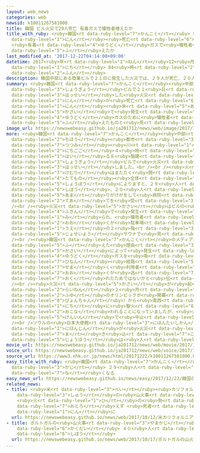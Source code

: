 ```yaml
---
layout: web_news
categories: web
newsid: k10011267581000
title: 韓国 ビル火災で29人死亡 有毒ガスで犠牲者増えたか
title_with_ruby: <ruby>韓国<rt data-ruby-level="7">かんこく</rt></ruby> ビル<ruby>火災<rt data-ruby-level="5">かさい</rt></ruby>で29<ruby>人<rt
  data-ruby-level="1">にん</rt></ruby><ruby>死亡<rt data-ruby-level="6">しぼう</rt></ruby>
  <ruby>有毒<rt data-ruby-level="4">ゆうどく</rt></ruby>ガスで<ruby>犠牲者<rt data-ruby-level="7">ぎせいしゃ</rt></ruby><ruby>増<rt
  data-ruby-level="5">ふ</rt></ruby>えたか
last_modified_at: '2017-12-22T04:14:00+09:00'
datetime: 2017<ruby>年<rt data-ruby-level="1">ねん</rt></ruby>12<ruby>月<rt data-ruby-level="1">がつ</rt></ruby>22<ruby>日<rt
  data-ruby-level="1">にち</rt></ruby> 04<ruby>時<rt data-ruby-level="2">じ</rt></ruby>14<ruby>分<rt
  data-ruby-level="2">ふん</rt></ruby>
description: 韓国中部にある商業ビルで２１日に発生した火災では、２９人が死亡、２０人余りがけがをし、火災で発生した有毒ガスのために犠牲者が増えたものと見られています。
summary: <ruby>韓国<rt data-ruby-level="7">かんこく</rt></ruby><ruby>中部<rt data-ruby-level="3">ちゅうぶ</rt></ruby>にある<ruby>商業<rt
  data-ruby-level="3">しょうぎょう</rt></ruby>ビルで２１<ruby>日<rt data-ruby-level="1">にち</rt></ruby>に<ruby>発生<rt
  data-ruby-level="3">はっせい</rt></ruby>した<ruby>火災<rt data-ruby-level="5">かさい</rt></ruby>では、２９<ruby>人<rt
  data-ruby-level="1">にん</rt></ruby>が<ruby>死亡<rt data-ruby-level="6">しぼう</rt></ruby>、２０<ruby>人<rt
  data-ruby-level="1">にん</rt></ruby><ruby>余<rt data-ruby-level="5">あま</rt></ruby>りがけがをし、<ruby>火災<rt
  data-ruby-level="5">かさい</rt></ruby>で<ruby>発生<rt data-ruby-level="3">はっせい</rt></ruby>した<ruby>有毒<rt
  data-ruby-level="4">ゆうどく</rt></ruby>ガスのために<ruby>犠牲者<rt data-ruby-level="7">ぎせいしゃ</rt></ruby>が<ruby>増<rt
  data-ruby-level="5">ふ</rt></ruby>えたものと<ruby>見<rt data-ruby-level="1">み</rt></ruby>られています。
image_url: https://newswebeasy.github.io/ja201712/news/web/image/2017/12/22/K10011267581_1712220436_1712220448_01_03.jpg
more: <ruby>韓国<rt data-ruby-level="7">かんこく</rt></ruby><ruby>中部<rt data-ruby-level="3">ちゅうぶ</rt></ruby>の<ruby>地方<rt
  data-ruby-level="2">ちほう</rt></ruby><ruby>都市<rt data-ruby-level="3">とし</rt></ruby>チェチョン（<ruby>堤<rt
  data-ruby-level="7">つつみ</rt></ruby><ruby>川<rt data-ruby-level="1">がわ</rt></ruby>）で、２１<ruby>日午後<rt
  data-ruby-level="2">にちごご</rt></ruby>４<ruby>時<rt data-ruby-level="2">じ</rt></ruby>ごろ、スポーツセンターやサウナ、レストランなどが<ruby>入<rt
  data-ruby-level="1">はい</rt></ruby>る８<ruby>階建<rt data-ruby-level="4">かいだ</rt></ruby>ての<ruby>商業<rt
  data-ruby-level="3">しょうぎょう</rt></ruby>ビルで<ruby>火災<rt data-ruby-level="5">かさい</rt></ruby>が<ruby>発生<rt
  data-ruby-level="3">はっせい</rt></ruby>しました。<br /><br /><ruby>火<rt data-ruby-level="1">ひ</rt></ruby>と<ruby>煙<rt
  data-ruby-level="7">けむり</rt></ruby>はまたたく<ruby>間<rt data-ruby-level="2">ま</rt></ruby>に<ruby>建物<rt
  data-ruby-level="4">たてもの</rt></ruby><ruby>全体<rt data-ruby-level="3">ぜんたい</rt></ruby>にまわり、<ruby>消防<rt
  data-ruby-level="5">しょうぼう</rt></ruby>によりますと、２９<ruby>人<rt data-ruby-level="1">にん</rt></ruby>が<ruby>死亡<rt
  data-ruby-level="6">しぼう</rt></ruby>、２０<ruby>人<rt data-ruby-level="1">にん</rt></ruby><ruby>余<rt
  data-ruby-level="5">あま</rt></ruby>りがけがをして<ruby>病院<rt data-ruby-level="3">びょういん</rt></ruby>で<ruby>手当<rt
  data-ruby-level="2">てあ</rt></ruby>てを<ruby>受<rt data-ruby-level="3">う</rt></ruby>けています。<br
  /><br /><ruby>火災<rt data-ruby-level="5">かさい</rt></ruby>はビルの<ruby>駐車場<rt data-ruby-level="7">ちゅうしゃじょう</rt></ruby><ruby>付近<rt
  data-ruby-level="4">ふきん</rt></ruby>で<ruby>発生<rt data-ruby-level="3">はっせい</rt></ruby>したと<ruby>見<rt
  data-ruby-level="1">み</rt></ruby>られ、<ruby>犠牲者<rt data-ruby-level="7">ぎせいしゃ</rt></ruby>の<ruby>多<rt
  data-ruby-level="2">おお</rt></ruby>くが<ruby>駐車場<rt data-ruby-level="7">ちゅうしゃじょう</rt></ruby>のすぐ<ruby>上<rt
  data-ruby-level="1">うえ</rt></ruby>の２<ruby>階<rt data-ruby-level="3">かい</rt></ruby>にある<ruby>女性用<rt
  data-ruby-level="5">じょせいよう</rt></ruby>サウナで<ruby>見<rt data-ruby-level="1">み</rt></ruby>つかったということです。<br
  /><br /><ruby>韓国<rt data-ruby-level="7">かんこく</rt></ruby>のメディアは、<ruby>犠牲者<rt data-ruby-level="7">ぎせいしゃ</rt></ruby>が<ruby>増<rt
  data-ruby-level="5">ふ</rt></ruby>えた<ruby>理由<rt data-ruby-level="3">りゆう</rt></ruby>について、<ruby>火災<rt
  data-ruby-level="5">かさい</rt></ruby>によって<ruby>発生<rt data-ruby-level="3">はっせい</rt></ruby>した<ruby>有毒<rt
  data-ruby-level="4">ゆうどく</rt></ruby>ガスを<ruby>吸<rt data-ruby-level="6">す</rt></ruby>ったことや、サウナの<ruby>避難<rt
  data-ruby-level="7">ひなん</rt></ruby><ruby>経路<rt data-ruby-level="5">けいろ</rt></ruby>が<ruby>狭<rt
  data-ruby-level="7">せま</rt></ruby>く<ruby>利用者<rt data-ruby-level="4">りようしゃ</rt></ruby>の<ruby>多<rt
  data-ruby-level="2">おお</rt></ruby>くが<ruby>逃<rt data-ruby-level="7">に</rt></ruby>げ<ruby>遅<rt
  data-ruby-level="7">おく</rt></ruby>れたためではないかと<ruby>伝<rt data-ruby-level="4">つた</rt></ruby>えています。<br
  /><br /><ruby>火災<rt data-ruby-level="5">かさい</rt></ruby>が<ruby>起<rt data-ruby-level="3">お</rt></ruby>きたチェチョンは、<ruby>来年<rt
  data-ruby-level="2">らいねん</rt></ruby>２<ruby>月<rt data-ruby-level="1">がつ</rt></ruby>に<ruby>冬<rt
  data-ruby-level="2">ふゆ</rt></ruby>のオリンピックが<ruby>開幕<rt data-ruby-level="6">かいまく</rt></ruby>するピョンチャン（<ruby>平昌<rt
  data-ruby-level="8">ぴょんちゃん</rt></ruby>）から<ruby>南西<rt data-ruby-level="2">なんせい</rt></ruby>におよそ３０キロのところにあり、２２<ruby>日<rt
  data-ruby-level="1">にち</rt></ruby>に<ruby>聖火<rt data-ruby-level="6">せいか</rt></ruby>リレーが<ruby>行<rt
  data-ruby-level="2">おこな</rt></ruby>われることになっていましたが、<ruby>火災<rt data-ruby-level="5">かさい</rt></ruby>が<ruby>原因<rt
  data-ruby-level="5">げんいん</rt></ruby>で<ruby>中止<rt data-ruby-level="2">ちゅうし</rt></ruby>になりました。<br
  /><br />ソウルの<ruby>日本大使館<rt data-ruby-level="3">にほんたいしかん</rt></ruby>によりますと、これまでのところ、<ruby>日本人<rt
  data-ruby-level="1">にほんじん</rt></ruby>が<ruby>火災<rt data-ruby-level="5">かさい</rt></ruby>に<ruby>巻<rt
  data-ruby-level="7">ま</rt></ruby>き<ruby>込<rt data-ruby-level="7">こ</rt></ruby>まれたという<ruby>情報<rt
  data-ruby-level="5">じょうほう</rt></ruby>は<ruby>入<rt data-ruby-level="1">はい</rt></ruby>っていないということです。
movie_url: https://newswebeasy.github.io/ja201712/news/web/movie/2017/12/22/k10011267581_201712220436_201712220448.mp4
voice_url: https://newswebeasy.github.io/ja201712/news/web/voice/2017/12/22/k10011267581_201712220436_201712220448.mp3
source_url: https://www3.nhk.or.jp/news/html/20171222/k10011267581000.html
easy_title_with_ruby: <ruby>韓国<rt data-ruby-level="7">かんこく</rt></ruby>のビルで<ruby>火事<rt
  data-ruby-level="3">かじ</rt></ruby> ２９<ruby>人<rt data-ruby-level="1">にん</rt></ruby>が<ruby>亡<rt
  data-ruby-level="7">な</rt></ruby>くなる
easy_news_url: https://newswebeasy.github.io/news/easy/2017/12/22/韓国のビルで火事-29人が亡くなる
related_news:
- title: <ruby>米<rt data-ruby-level="3">べい</rt></ruby><ruby>カリフォルニア<rt data-ruby-level="3">かりふぉるにあ</rt></ruby><ruby>州<rt
    data-ruby-level="3">しゅう</rt></ruby>の<ruby>山火事<rt data-ruby-level="3">やまかじ</rt></ruby>
    <ruby>火<rt data-ruby-level="1">ひ</rt></ruby>の<ruby>勢<rt data-ruby-level="5">いきお</rt></ruby>い<ruby>衰<rt
    data-ruby-level="7">おとろ</rt></ruby>えず <ruby>死者<rt data-ruby-level="3">ししゃ</rt></ruby>23<ruby>人<rt
    data-ruby-level="1">にん</rt></ruby>に
  url: https://newswebeasy.github.io/news/web/2017/10/12/米カリフォルニア州の山火事-火の勢い衰えず-死者23人に
- title: ポルトガルの<ruby>山火事<rt data-ruby-level="3">やまかじ</rt></ruby> <ruby>隣国<rt data-ruby-level="7">りんごく</rt></ruby>スペインにも<ruby>拡大<rt
    data-ruby-level="6">かくだい</rt></ruby> ４０<ruby>人<rt data-ruby-level="1">にん</rt></ruby><ruby>死亡<rt
    data-ruby-level="6">しぼう</rt></ruby>
  url: https://newswebeasy.github.io/news/web/2017/10/17/ポルトガルの山火事-隣国スペインにも拡大-40人死亡
...
```

